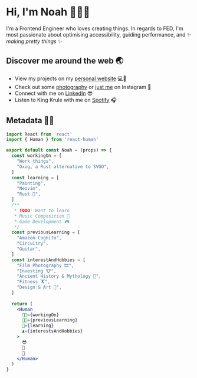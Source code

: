 # Hi, I'm Noah 👋🙋‍♂️ 
I'm a Frontend Engineer who loves creating things. In regards to FED, I'm most passionate about optimising accessibility, guiding performance, and ✨ _making pretty things_ ✨

## Discover me around the web 🌏
- View my projects on my [personal website](https://noahwbaldwin.me) 💻🌌
- Check out some [photography](https://www.instagram.com/bokehni/) or [just me](https://www.instagram.com/noahbald/) on Instagram 📸
- Connect with me on [LinkedIn](https://www.linkedin.com/in/noahwbaldwin/) 😎
- Listen to King Krule with me on [Spotify](https://open.spotify.com/user/12101435749) 🎧

## Metadata 👨‍💻
``` jsx
import React from 'react'
import { Human } from 'react-human'

export default const Noah = (props) => {
  const workingOn = [
    "Work things",
    "Oxvg, a Rust alternative to SVGO",
  ]
  const learning = [
    "Painting",
    "Neovim",
    "Rust 🦀",
  ]
  /**
   * TODO: Want to learn
   * Music Composition 🎹
   * Game Development 🎮
   */
  const previousLearning = [
    "Amazon Cognito",
    "Circuitry",
    "Guitar",
  ]
  const interestAndHobbies = [
    "Film Photography 🎞",
    "Investing 🐮",
    "Ancient History & Mythology 🗿",
    "Fitness 🏋",
    "Design & Art 🎨",
  ]
  
  return (
    <Human
      👨‍💻={workingOn}
      👨‍🎓={previousLearning}
      🤔={learning}
      ♟️={interestsAndHobbies}
    >
      😎
      👕
      👖
    </Human>
  )
}
```
